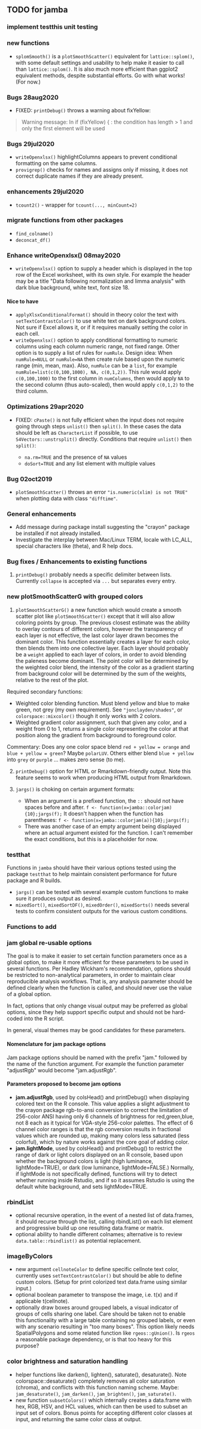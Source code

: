 ## TODO for jamba


### implement testthis unit testing


### new functions

* `splomSmooth()` is a `plotSmoothScatter()` equivalent for
`lattice::splom()`, with some default settings and usability
to help make it easier to call than `lattice::splom()`. It
is also much more efficient than ggplot2 equivalent methods,
despite substantial efforts. Go with what works! (For now.)


### Bugs 28aug2020

* FIXED: `printDebug()` throws a warning about fixYellow:

> Warning message:
> In if (fixYellow) { :
>   the condition has length > 1 and only the first element will be used


### Bugs 29jul2020

* `writeOpenxlsx()` highlightColumns appears to prevent conditional
formatting on the same columns.
* `provigrep()` checks for names and assigns only if missing, it does
not correct duplicate names if they are already present.

### enhancements 29jul2020

* `tcount2()` - wrapper for `tcount(..., minCount=2)`

### migrate functions from other packages

* `find_colname()`
* `deconcat_df()`


### Enhance writeOpenxlsx() 08may2020

* `writeOpenxlsx()` option to supply a header which is displayed in
the top row of the Excel worksheet, with its own style. For example
the header may be a title "Data following normalization and limma analysis"
with dark blue background, white text, font size 18.

#### Nice to have

* `applyXlsxConditionalFormat()` should in theory color the text
with `setTextContrastColor()` to use white text on dark background
colors. Not sure if Excel allows it, or if it requires manually
setting the color in each cell.
* `writeOpenxlsx()` option to apply conditional formatting
to numeric columns using each column numeric range, not fixed range.
Other option is to supply a list of rules for `numRule`. Design idea:
When `numRule=NULL` or `numRule=NA` then create rule based upon
the numeric range (min, mean, max). Also, `numRule` can be a `list`,
for example `numRule=list(c(0,100,1000), NA, c(0,1,2))`. This rule
would apply `c(0,100,1000)` to the first column in `numColumns`,
then would apply `NA` to the second column (thus auto-scaled),
then would apply `c(0,1,2)` to the third column.

### Optimizations 29apr2020

* FIXED: `cPaste()` is not fully efficient when the input does not
require going through steps `unlist()` then `split()`. In these
cases the data should be left as `CharacterList` if possible,
to use `S4Vectors::unstrsplit()` directly. Conditions that
require `unlist()` then `split()`:

   * `na.rm=TRUE` and the presence of `NA` values
   * `doSort=TRUE` and any list element with multiple values

### Bug 02oct2019

* `plotSmoothScatter()` throws an error
`"is.numeric(xlim) is not TRUE"`
when plotting data with class `"difftime"`.

### General enhancements

* Add message during package install suggesting the "crayon" package be
installed if not already installed.
* Investigate the interplay between Mac/Linux TERM,
locale with LC_ALL, special characters like <ce> (theta),
and R help docs.

### Bug fixes / Enhancements to existing functions

1. `printDebug()` probably needs a specific delimiter between
lists. Currently `collapse` is accepted via `...` but separates
every entry.

### new plotSmoothScatterG with grouped colors

1. `plotSmoothScatterG()` a new function which would create a
smooth scatter plot like `plotSmoothScatter()` except that it will
also allow coloring points by group. The previous closest estimate
was the ability to overlay contours of different colors, however
the transparency of each layer is not effective, the last color
layer drawn becomes the dominant color.
This function essentially creates a layer for each color, then
blends them into one collective layer. Each layer should probably
be a `weight` applied to each layer of colors, in order to
avoid blending the paleness become dominant. The point color will
be determined by the weighted color blend, the intensity of the color
as a gradient starting from background color will be determined by
the sum of the weights, relative to the rest of the plot.

Required secondary functions:

* Weighted color blending function. Must blend yellow and blue to
make green, not grey (my own requirement). See `"jonclayden/shades"`,
or `colorspace::mixcolor()` though it only works with 2 colors.
* Weighted gradient color assignment, such that given any color,
and a weight from 0 to 1, returns a single color representing the
color at that position along the gradient from background to
foreground color.

Commentary: Does any one color space blend `red + yellow = orange`
and `blue + yellow = green`? Maybe `polarLUV`. Others either blend
`blue + yellow` into `grey` or `purple` ... makes zero sense (to me).

2. `printDebug()` option for HTML or Rmarkdown-friendly output.
Note this feature seems to work when producing HTML output from Rmarkdown.

3. `jargs()` is choking on certain argument formats:

    * When an argument is a prefixed function, the `::` should not have
    spaces before and after. `f <- function(x=jamba::colorjam){10};jargs(f);`
    It doesn't happen when the function has parentheses:
    `f <- function(x=jamba::colorjam(a)){10};jargs(f);`
    * There was another case of an empty argument being displayed where
    an actual argument existed for the function. I can't remember the
    exact conditions, but this is a placeholder for now.

### testthat

Functions in `jamba` should have their various options tested
using the package `testthat` to help maintain consistent performance
for future package and R builds.

* `jargs()` can be tested with several example custom functions to make
sure it produces output as desired.
* `mixedSort()`, `mixedSortDF()`, `mixedOrder()`, `mixedSorts()`
needs several tests to confirm consistent outputs for the various
custom conditions.



### Functions to add


### jam global re-usable options

The goal is to make it easier to set certain function parameters once as
a global option, to make it more efficient for these parameters to be used
in several functions. Per Hadley Wickham's recommendation, options should
be restricted to non-analytical parameters, in order to maintain
clear reproducible analysis workflows. That is, any analysis parameter should
be defined clearly when the function is called, and should never use the
value of a global option.

In fact, options that only change visual output may be preferred as global
options, since they help support specific output and should not be hard-coded
into the R script.

In general, visual themes may be good candidates for these parameters.

#### Nomenclature for jam package options

Jam package options should be named with the prefix "jam." followed by the
name of the function argument. For example the function parameter "adjustRgb"
would become "jam.adjustRgb".

#### Parameters proposed to become jam options

* **jam.adjustRgb**, used by colsHead() and printDebug() when displaying
colored text on the R console. This value applies a slight adjustment to the
crayon package rgb-to-ansi conversion to correct the limitation of
256-color ANSI having only 6 channels of brightness for red,green,blue,
not 8 each as it typical for VGA-style 256-color palettes. The effect of
6 channel color ranges is that the rgb conversion results in fractional
values which are rounded up, making many colors less saturated (less colorful),
which by nature works against the core goal of adding color.
* **jam.lightMode**, used by colsHead() and printDebug() to restrict the range
of dark or light colors displayed on an R console, based upon whether the
background colors is light (high luminance, lightMode=TRUE), or dark
(low luminance, lightMode=FALSE.) Normally, if lightMode is not specifically
defined, functions will try to detect whether running inside Rstudio, and
if so it assumes Rstudio is using the default white background, and sets
lightMode=TRUE.

### rbindList

* optional recursive operation, in the event of a nested list of data.frames,
it should recurse through the list, calling rbindList() on each list element
and progressive build up one resulting data.frame or matrix.
* optional ability to handle different colnames; alternative is to review
`data.table::rbindlist()` as potential replacement.

### imageByColors

* new argument `cellnoteColor` to define specific cellnote text color,
currently uses `setTextContrastColor()` but should be able to define custom
colors. (Setup for print colorized text data.frame using similar input.)
* optional boolean parameter to transpose the image, i.e. t(x) and
   if applicable t(cellnote).
* optionally draw boxes around grouped labels, a visual indicator of
   groups of cells sharing one label. Care should be taken not to enable
   this functionality with a large table containing no grouped labels, or
   even with any scenario resulting in "too many boxes".
   This option likely needs SpatialPolygons and some related
   function like `rgeos::gUnion()`. Is `rgeos` a reasonable package
   dependency, or is that too heavy for this purpose?

### color brightness and saturation handling

* helper functions like darken(), lighten(), saturate(),
   desaturate(). Note colorspace::desaturate() completely removes all color
   saturation (chroma), and conflicts with this function naming scheme.
   Maybe: `jam_desaturate()`, `jam_darken()`, `jam_brighten()`, `jam_saturate()`.
* new function `subsetColors()` which internally creates a data.frame with
   hex, RGB, HSV, and HCL values, which can then be used to subset an input
   set of colors. Bonus points for accepting different color classes at
   input, and returning the same color class at output.

